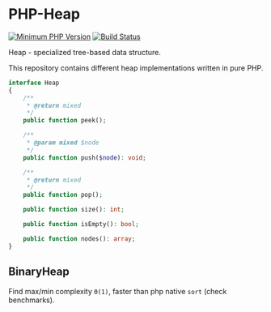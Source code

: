 # PHP-Heap

[![Minimum PHP Version](https://img.shields.io/badge/php-%3E%3D%207.1-8892BF.svg)](https://php.net/)
[![Build Status](https://travis-ci.org/akondas/php-heap.svg?branch=master)](https://travis-ci.org/akondas/php-heap)

Heap - specialized tree-based data structure.

This repository contains different heap implementations written in pure PHP.

```php
interface Heap
{
    /**
     * @return mixed
     */
    public function peek();

    /**
     * @param mixed $node
     */
    public function push($node): void;

    /**
     * @return mixed
     */
    public function pop();

    public function size(): int;

    public function isEmpty(): bool;

    public function nodes(): array;
}
```

## BinaryHeap

Find max/min complexity `Θ(1)`, faster than php native `sort` (check benchmarks).
